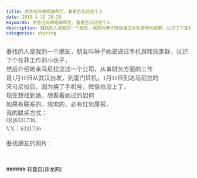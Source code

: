 ```yaml
---
title: 求各位兄弟姐妹帮忙，看是否见过这个人
date: 2018-1-15 20:29
keywords: 求各位兄弟姐妹帮忙，看是否见过这个人
description: 要找的人是我的一个朋友，朋友叫琳子她是通过手机游戏玩家群，认识了个在菲工作的小伙子，然后介绍她来马尼拉这边一个公司，从事财务方面的工作是1月10日从武汉出发，到厦门转机，1月11日到达马尼拉的来马尼拉后，因为换了手机号，微信也没上了，现在想找到她，想看看她过的如何如果有联系的，线索的，必有红包厚报，我的联系方式：QQ6331736,VX：6331736要找朋友的照片：
categories: sharing
---
```

<td class="t_f" id="postmessage_1102051">

<font face="微软雅黑"><font color="#555555"><font style="font-size:16px">要找的人是我的一个朋友，朋友叫琳子她是通过手机游戏玩家群，认识了个在菲工作的小伙子，</font></font></font><br/>
<font face="微软雅黑"><font color="#555555"><font style="font-size:16px">然后介绍她来马尼拉这边一个公司，从事财务方面的工作</font></font></font><br/>
<font face="微软雅黑"><font color="#555555"><font style="font-size:16px">是1月10日从武汉出发，到厦门转机，1月11日到达马尼拉的</font></font></font><br/>
<font face="微软雅黑"><font color="#555555"><font style="font-size:16px">来马尼拉后，因为换了手机号，微信也没上了，</font></font></font><br/>
<font face="微软雅黑"><font color="#555555"><font style="font-size:16px">现在想找到她，想看看她过的如何</font></font></font><br/>
<font face="微软雅黑"><font color="#555555"><font style="font-size:16px">如果有联系的，线索的，必有红包厚报，</font></font></font><br/>
<font face="微软雅黑"><font color="#555555"><font style="font-size:16px">我的联系方式：</font></font></font><br/>
<font face="微软雅黑"><font color="#555555"><font style="font-size:16px">QQ6331736,</font></font></font><br/>
<font face="微软雅黑"><font color="#555555"><font style="font-size:16px">VX：6331736</font></font></font><br/>
<br/>
<font face="微软雅黑"><font color="#555555"><font style="font-size:16px">要找朋友的照片：</font></font></font><br/>
<font face="微软雅黑"><font color="#555555"><font style="font-size:16px"><br/>
</font></font></font><br/>
</td>
###### 转载自[菲龙网]